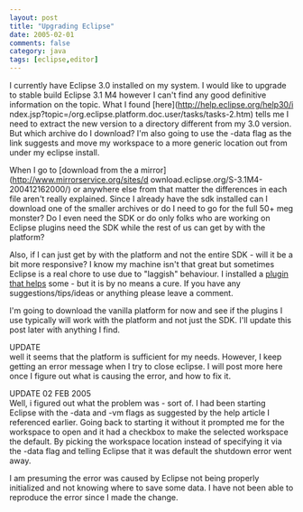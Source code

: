```yaml
---
layout: post
title: "Upgrading Eclipse"
date: 2005-02-01
comments: false
category: java
tags: [eclipse,editor]
---
```

I currently have Eclipse 3.0 installed on my system. I would like to upgrade
to stable build Eclipse 3.1 M4 however I can't find any good definitive
information on the topic. What I found [here](http://help.eclipse.org/help30/i
ndex.jsp?topic=/org.eclipse.platform.doc.user/tasks/tasks-2.htm) tells me I
need to extract the new version to a directory different from my 3.0 version.
But which archive do I download? I'm also going to use the -data flag as the
link suggests and move my workspace to a more generic location out from under
my eclipse install.  

When I go to [download from the a mirror](http://www.mirrorservice.org/sites/d
ownload.eclipse.org/S-3.1M4-200412162000/) or anywhere else from that matter
the differences in each file aren't really explained. Since I already have the
sdk installed can I download one of the smaller archives or do I need to go
for the full 50+ meg monster? Do I even need the SDK or do only folks who are
working on Eclipse plugins need the SDK while the rest of us can get by with
the platform?  

Also, if I can just get by with the platform and not the entire SDK - will it
be a bit more responsive? I know my machine isn't that great but sometimes
Eclipse is a real chore to use due to "laggish" behaviour. I installed a
[plugin that helps](http://suif.stanford.edu/pub/keepresident/) some - but it
is by no means a cure. If you have any suggestions/tips/ideas or anything
please leave a comment.  

I'm going to download the vanilla platform for now and see if the plugins I
use typically will work with the platform and not just the SDK. I'll update
this post later with anything I find.  

UPDATE  
well it seems that the platform is sufficient for my needs. However, I keep
getting an error message when I try to close eclipse. I will post more here
once I figure out what is causing the error, and how to fix it.  

UPDATE 02 FEB 2005  
Well, i figured out what the problem was - sort of. I had been starting
Eclipse with the -data and -vm flags as suggested by the help article I
referenced earlier. Going back to starting it without it prompted me for the
workspace to open and it had a checkbox to make the selected workspace the
default. By picking the workspace location instead of specifying it via the
-data flag and telling Eclipse that it was default the shutdown error went
away.  

I am presuming the error was caused by Eclipse not being properly initialized
and not knowing where to save some data. I have not been able to reproduce the
error since I made the change.  

